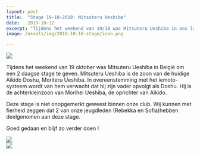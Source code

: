 ```yaml
---
layout: post
title:  "Stage 19-10-2019: Mitsuteru Ueshiba"
date:   2019-10-12
excerpt: "Tijdens het weekend van 19/10 was Mitsuteru Ueshiba in ons land. Enkele van onze leden waren aanwezig op deze stage."
image: /assets/img/2019-10-18-stage/icon.png

---
```

<div class="container">
    <div class="row">
        <div class="col-md-4">
            <img class="img-fluid mx-auto" src="{{'/assets/img/2019-10-18-stage/icon.png' | absoluteurl}}">
        </div>
        <div class="col-md-8">
            <p>
                Tijdens het weekend van 19 oktober was Mitsuteru Ueshiba  in België om een 2 daagse stage te geven. Mitsuteru Ueshiba is de zoon van de huidige Aikido Doshu, Moriteru Ueshiba. In overeenstemming met het iemoto-systeem wordt van hem verwacht dat hij zijn vader opvolgt als Doshu. Hij is de achterkleinzoon van Morihei Ueshiba, de oprichter van Aikido.
            </p>
            </div>
            <div class="col-md-8">
            <p>
                Deze stage is niet onopgemerkt geweest binnen onze club. Wij kunnen met fierheid zeggen dat 2 van onze jeugdleden (Rebekka en Sofia)hebben deelgenomen aan deze stage.
            </p>
            <p>
            Goed gedaan en blijf zo verder doen <i class="fa fa-thumbs-up" aria-hidden="true"></i>!
            </p>
            <div class="col-md-4">
                <img class="img-fluid mx-auto" src="{{'/assets/img/2019-10-18-stage/2.jpg' | absoluteurl}}">
            </div>
            </div>
        </div>
        <img class="img-fluid mx-auto" src="{{'/assets/img/2019-10-18-stage/1.jpg' | absoluteurl}}">
    </div>
</div>

